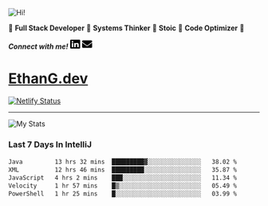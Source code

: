 <img src="https://i.giphy.com/media/3PAL5bChWnak0WJ32x/giphy.webp" alt="Hi!">

:star2: **Full Stack Developer** :star2: **Systems Thinker** :star2: **Stoic** :star2: **Code Optimizer** :star2:

***Connect with me!*** <a href="https://www.linkedin.com/in/ethan-glover/"><img src="https://raw.githubusercontent.com/eglove/eglove/eeb591600b73da426bd298d229e2fd96df019488/linkedin-brands.svg" alt="LinkedIn" width="20px" height="20px"></a> <a href="mailto:hello@ethang.email"><img src="https://raw.githubusercontent.com/eglove/eglove/47aceecf4819797d993f5facc7764cb99d0ab039/envelope-solid.svg" alt="Email" width="20px" height="20px"></a>

# [EthanG.dev](https://ethang.dev/)

[![Netlify Status](https://api.netlify.com/api/v1/badges/386a0047-e6d7-4b02-af54-535d4fdd1866/deploy-status)](https://app.netlify.com/sites/focused-elion-be8588/deploys)

<hr>

![My Stats](https://github-readme-stats.vercel.app/api?username=eglove&show_icons=true&theme=default&count_private=true)

### Last 7 Days In IntelliJ
<!--START_SECTION:waka-->
```text
Java         13 hrs 32 mins  █████████▓░░░░░░░░░░░░░░░   38.02 % 
XML          12 hrs 46 mins  █████████░░░░░░░░░░░░░░░░   35.87 % 
JavaScript   4 hrs 2 mins    ███░░░░░░░░░░░░░░░░░░░░░░   11.34 % 
Velocity     1 hr 57 mins    █▒░░░░░░░░░░░░░░░░░░░░░░░   05.49 % 
PowerShell   1 hr 25 mins    █░░░░░░░░░░░░░░░░░░░░░░░░   03.99 % 
```
<!--END_SECTION:waka-->
